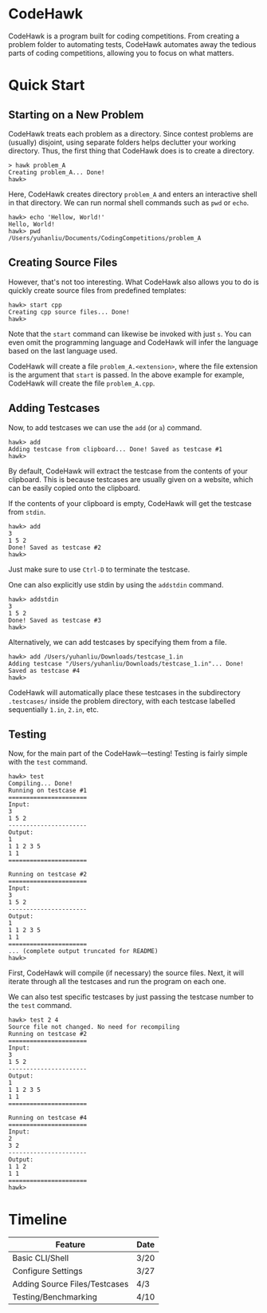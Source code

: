 # CodeHawk

CodeHawk is a program built for coding competitions. From creating a problem folder to automating tests, CodeHawk automates away the tedious parts of coding competitions, allowing you to focus on what matters.

# Quick Start

## Starting on a New Problem

CodeHawk treats each problem as a directory. Since contest problems are (usually) disjoint, using separate folders helps declutter your working directory. Thus, the first thing that CodeHawk does is to create a directory.

    > hawk problem_A
    Creating problem_A... Done!
    hawk>

Here, CodeHawk creates directory ```problem_A``` and enters an interactive shell in that directory. We can run normal shell commands such as ```pwd``` or ```echo```.

    hawk> echo 'Hellow, World!'
    Hello, World!
    hawk> pwd
    /Users/yuhanliu/Documents/CodingCompetitions/problem_A

## Creating Source Files

However, that's not too interesting. What CodeHawk also allows you to do is quickly create source files from predefined templates:

    hawk> start cpp
    Creating cpp source files... Done!
    hawk>

Note that the ```start``` command can likewise be invoked with just ```s```. You can even omit the programming language and CodeHawk will infer the language based on the last language used.

CodeHawk will create a file ```problem_A.<extension>```, where the file extension is the argument that ```start``` is passed. In the above example for example, CodeHawk will create the file ```problem_A.cpp```.

## Adding Testcases

Now, to add testcases we can use the ```add``` (or ```a```) command.

    hawk> add
    Adding testcase from clipboard... Done! Saved as testcase #1
    hawk>

By default, CodeHawk will extract the testcase from the contents of your clipboard. This is because testcases are usually given on a website, which can be easily copied onto the clipboard.

If the contents of your clipboard is empty, CodeHawk will get the testcase from ```stdin```.

    hawk> add
    3
    1 5 2
    Done! Saved as testcase #2
    hawk>

Just make sure to use ```Ctrl-D``` to terminate the testcase.

One can also explicitly use stdin by using the ```addstdin``` command.

    hawk> addstdin
    3
    1 5 2
    Done! Saved as testcase #3
    hawk>

Alternatively, we can add testcases by specifying them from a file.

    hawk> add /Users/yuhanliu/Downloads/testcase_1.in
    Adding testcase "/Users/yuhanliu/Downloads/testcase_1.in"... Done! Saved as testcase #4
    hawk>

CodeHawk will automatically place these testcases in the subdirectory ```.testcases/``` inside the problem directory, with each testcase labelled sequentially ```1.in```, ```2.in```, etc.

## Testing

Now, for the main part of the CodeHawk—testing! Testing is fairly simple with the ```test``` command.

    hawk> test
    Compiling... Done!
    Running on testcase #1
    ======================
    Input:
    3
    1 5 2
    ----------------------
    Output:
    1
    1 1 2 3 5
    1 1
    ======================
    
    Running on testcase #2
    ======================
    Input:
    3
    1 5 2
    ----------------------
    Output:
    1
    1 1 2 3 5
    1 1
    ======================
    ... (complete output truncated for README)
    hawk>

First, CodeHawk will compile (if necessary) the source files. Next, it will iterate through all the testcases and run the program on each one.

We can also test specific testcases by just passing the testcase number to the ```test``` command.

    hawk> test 2 4
    Source file not changed. No need for recompiling
    Running on testcase #2
    ======================
    Input:
    3
    1 5 2
    ----------------------
    Output:
    1
    1 1 2 3 5
    1 1
    ======================
    
    Running on testcase #4
    ======================
    Input:
    2
    3 2
    ----------------------
    Output:
    1 1 2
    1 1
    ======================
    hawk>

# Timeline
| Feature                       | Date |
| ----------------------------- | ---- |
| Basic CLI/Shell               | 3/20 |
| Configure Settings            | 3/27 |
| Adding Source Files/Testcases | 4/3  |
| Testing/Benchmarking          | 4/10 |